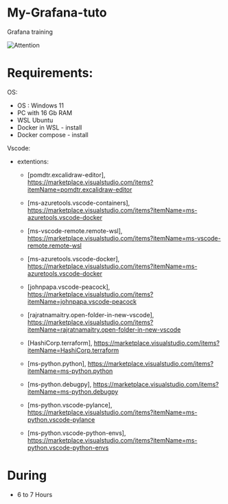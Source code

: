 # My-Grafana-tuto
Grafana training 

![Attention](./images/im_progress.png)

# Requirements:
OS:
- OS : Windows 11
- PC with 16 Gb RAM
- WSL Ubuntu
- Docker in WSL - install
- Docker compose - install

Vscode:
- extentions:
    - [pomdtr.excalidraw-editor], https://marketplace.visualstudio.com/items?itemName=pomdtr.excalidraw-editor

    - [ms-azuretools.vscode-containers], https://marketplace.visualstudio.com/items?itemName=ms-azuretools.vscode-docker
    - [ms-vscode-remote.remote-wsl], https://marketplace.visualstudio.com/items?itemName=ms-vscode-remote.remote-wsl
    - [ms-azuretools.vscode-docker], https://marketplace.visualstudio.com/items?itemName=ms-azuretools.vscode-docker
    - [johnpapa.vscode-peacock], https://marketplace.visualstudio.com/items?itemName=johnpapa.vscode-peacock
    - [rajratnamaitry.open-folder-in-new-vscode], https://marketplace.visualstudio.com/items?itemName=rajratnamaitry.open-folder-in-new-vscode
    - [HashiCorp.terraform], https://marketplace.visualstudio.com/items?itemName=HashiCorp.terraform
    - [ms-python.python], https://marketplace.visualstudio.com/items?itemName=ms-python.python
    - [ms-python.debugpy], https://marketplace.visualstudio.com/items?itemName=ms-python.debugpy
    - [ms-python.vscode-pylance], https://marketplace.visualstudio.com/items?itemName=ms-python.vscode-pylance
    - [ms-python.vscode-python-envs], https://marketplace.visualstudio.com/items?itemName=ms-python.vscode-python-envs

# During 
- 6 to 7 Hours

